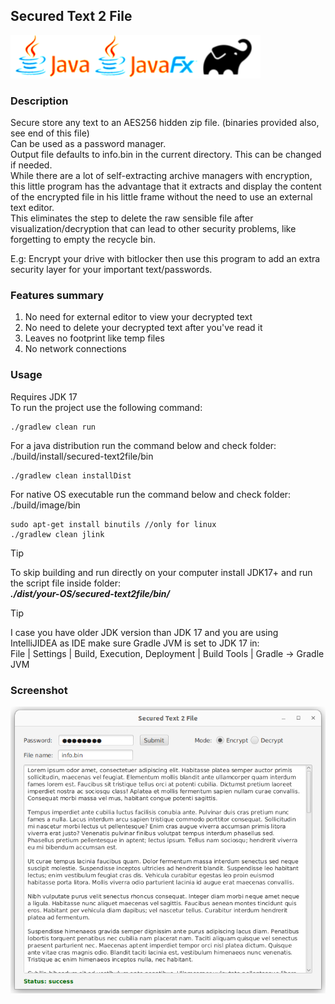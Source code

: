 Secured Text 2 File
--
![](assets/images/logo1.png)
### Description<br/>
Secure store any text to an AES256 hidden zip file. (binaries provided also, see end of this file) <br/>
Can be used as a password manager.<br/>
Output file defaults to info.bin in the current directory. This can be changed if needed. <br/>
While there are a lot of self-extracting archive managers with encryption, this little 
program has the advantage that it extracts and display the content of the encrypted file in his little frame without the need to use an external text editor.<br/>
This eliminates the step to delete the raw sensible file after visualization/decryption that can lead to other security problems, like forgetting to empty the recycle bin.<br/>

E.g: Encrypt your drive with bitlocker then use this program to add an extra security layer for your important text/passwords.

### Features summary
1) No need for external editor to view your decrypted text
2) No need to delete your decrypted text after you've read it
3) Leaves no footprint like temp files
4) No network connections

### Usage
Requires JDK 17<br/>
To run the project use the following command:<br/>
```
./gradlew clean run
```
For a java distribution run the command below and check folder: ./build/install/secured-text2file/bin<br/>
```
./gradlew clean installDist
```
For native OS executable run the command below and check folder: ./build/image/bin
```
sudo apt-get install binutils //only for linux
./gradlew clean jlink 
```

> [!TIP]
> To skip building and run directly on your computer install JDK17+ and run the script file inside folder:<br/>
> ***./dist/your-OS/secured-text2file/bin/***

> [!TIP]
> I case you have older JDK version than JDK 17 and you are using IntelliJIDEA as IDE make sure Gradle JVM is set to JDK 17 in:<br/>
> File | Settings | Build, Execution, Deployment | Build Tools | Gradle  -> Gradle JVM

### Screenshot
![](assets/images/screen1.png)
